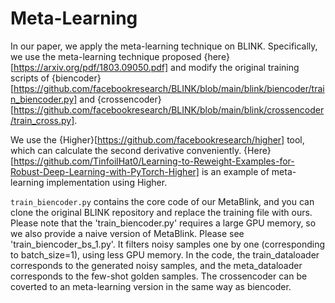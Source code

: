 # Meta-Learning
In our paper, we apply the meta-learning technique on BLINK. Specifically, we use the meta-learning technique proposed {here}[https://arxiv.org/pdf/1803.09050.pdf] and modify the original training scripts of {biencoder}[https://github.com/facebookresearch/BLINK/blob/main/blink/biencoder/train_biencoder.py] and {crossencoder}[https://github.com/facebookresearch/BLINK/blob/main/blink/crossencoder/train_cross.py].

We use the {Higher}[https://github.com/facebookresearch/higher] tool, which can calculate the second derivative conveniently. {Here}[https://github.com/TinfoilHat0/Learning-to-Reweight-Examples-for-Robust-Deep-Learning-with-PyTorch-Higher] is an example of meta-learning implementation using Higher. 

`train_biencoder.py` contains the core code of our MetaBlink, and you can clone the original BLINK repository and replace the training file with ours. Please note that the 'train_biencoder.py' requires a large GPU memory, so we also provide a naive version of MetaBlink. Please see  'train_biencoder_bs_1.py'. It filters noisy samples one by one (corresponding to batch_size=1), using less GPU memory. 
In the code, the train_dataloader corresponds to the generated noisy samples, and the meta_dataloader corresponds to the few-shot golden samples.
The crossencoder can be coverted to an meta-learning version in the same way as biencoder.